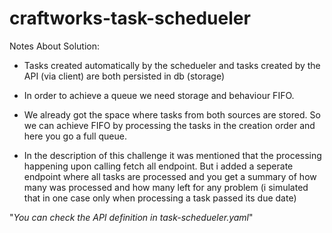 # craftworks-task-schedueler


Notes About Solution:

- Tasks created automatically by the schedueler and tasks created by the API (via client) are both persisted in db (storage)

- In order to achieve a queue we need storage and behaviour FIFO.

- We already got the space where tasks from both sources are stored. So we can achieve FIFO by processing the tasks in the creation order and here you go a full queue.

- In the description of this challenge it was mentioned that the processing happening upon calling fetch all endpoint. But i added a seperate endpoint
where all tasks are processed and you get a summary of how many was processed and how many left for any problem (i simulated that in one case only when processing a task passed its due date)


"_You can check the API definition in task-schedueler.yaml_"
